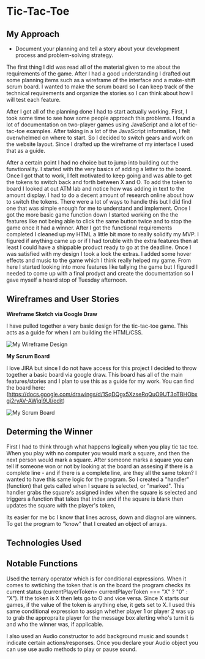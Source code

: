 # Tic-Tac-Toe

## My Approach 

* Document your planning and tell a story about your development process and problem-solving strategy.

The first thing I did was read all of the material given to me about the requirements of the game. After I had a good understanding I drafted out some planning items such as a wireframe of the interface and a make-shift scrum board. I wanted to make the scrum board so I can keep track of the technical requirements and organize the stories so I can think about how I will test each feature. 

After I got all of the planning done I had to start actually working. First, I took some time to see how some people approach this problems. I found a lot of documentation on two-player games using JavaScript and a lot of tic-tac-toe examples. After taking in a lot of the JavaScript information, I felt overwhelmed on where to start. So I decided to switch gears and work on the website layout. Since I drafted up the wireframe of my interface I used that as a guide. 

After a certain point I had no choice but to jump into building out the funvtionality. I started with the very basics of adding a letter to the board. Once I got that to work, I felt motivated to keep going and was able to get the tokens to switch back and forth between X and O. To add the token to board I looked at out ATM lab and notice how was adding in text to the amount display. I had to do a decent amount of research online about how to switch the tokens. There were a lot of ways to handle this but I did find one that was simple enough for me to understand and implement. Once I got the more basic game function down I started working on the the features like not being able to click the same button twice and to stop the game once it had a winner. After I got the functional requirements completed I cleaned up my HTML a little bit more to really solidify my MVP. I figured if anything came up or if I had toruble with the extra features then at least I could have a shippable product ready to go at the deadline. Once I was satisfied with my design I took a look the extras. I added some hover effects and music to the game which I think really helped my game. From here I started looking into more features like tallying the game but I figured I needed to come up with a final prodyct and create the documentation so I gave myself a heard stop of Tuesday afternoon. 

## Wireframes and User Stories

**Wireframe Sketch via Google Draw**

I have pulled together a very basic design for the tic-tac-toe game. This acts as a guide for when I am building the HTML/CSS.

![My Wireframe Design](https://i.imgur.com/gpiy7nC.jpg)

**My Scrum Board** 

I love JIRA but since I do not have access for this project I decided to throw together a basic board via google draw. This board has all of the main features/stories and I plan to use this as a guide for my work. You can find the board here: (https://docs.google.com/drawings/d/1SqDQgx5XzseRqQuO9UT3oTBHObxgj2ryAV-AWjqI9UI/edit)

![My Scrum Board](https://i.imgur.com/QjUvIcV.jpg)


## Determing the Winner

First I had to think through what happens logically when you play tic tac toe. When you play with no computer you would mark a square, and then the next person would mark a square. After someone marks a square you can tell if someone won or not by looking at the board an assesing if there is a complete line - and if there is a complete line, are they all the same token? I wanted to have this same logic for the program. So I created a "handler" (function) that gets called when I square is selected, or "marked". This handler grabs the square's assigned index when the square is selected and triggers a function that takes that index and if the square is blank then updates the square with the player's token, 

Its easier for me bc I know that lines across, down and diagnol are winners. To get the program to "know" that I created an object of arrays. 


## Technologies Used


## Notable Functions

Used the ternary operator which is for conditional expressions. When it comes to swtiching the token that is on the board the program checks its current status (currentPlayerToken= currentPlayerToken === "X" ? "0" : "X"). If the token is X then lets go to O and vice versa. Since X starts our games, if the value of the token is anything else, it gets set to X. I used this same conditional expression to assign whether player 1 or player 2 was up to grab the appropraite player for the message box alerting who's turn it is and who the winner was, if applicable. 

I also used an Audio constructor to add background music and sounds t indicate certain actions/responses. Once you declare your Audio object you can use use audio methods to play or pause sound. 
